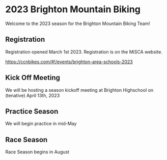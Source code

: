 # 2023 Brighton Mountain Biking

Welcome to the 2023 season for the Brighton Mountain Biking Team!

## Registration

Registration opened March 1st 2023. Registration is on the MiSCA website. 

https://ccnbikes.com/#!/events/brighton-area-schools-2023


## Kick Off Meeting

We will be hosting a season kickoff meeting at Brighton Highschool on (tenative) April 13th, 2023

## Practice Season

We will begin practice in mid-May

## Race Season

Race Season begins in August
